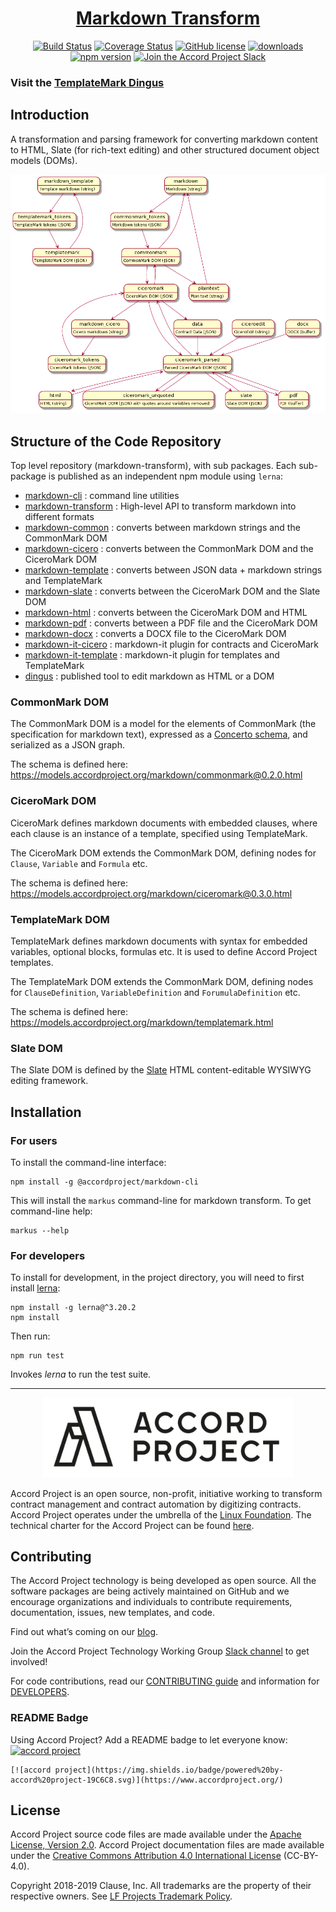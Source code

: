 <h1 align="center">
  <a href="https://github.com/accordproject/markdown-transform">
    Markdown Transform
  <a/>
</h1>

<p align="center">
  <a href="https://travis-ci.org/accordproject/markdown-transform"><img src="https://travis-ci.org/accordproject/markdown-transform.svg?branch=master" alt="Build Status"></a>
  <a href="https://coveralls.io/github/accordproject/markdown-transform?branch=master"><img src="https://coveralls.io/repos/github/accordproject/markdown-transform/badge.svg?branch=master" alt="Coverage Status"></a>
  <a href="./LICENSE"><img src="https://img.shields.io/github/license/accordproject/markdown-transform?color=bright-green" alt="GitHub license"></a>
  <a href="https://www.npmjs.com/package/@accordproject/markdown-cli"><img src="https://img.shields.io/npm/dm/@accordproject/markdown-cli" alt="downloads"></a>
  <a href="https://badge.fury.io/js/%40accordproject%2Fmarkdown-cli"><img src="https://badge.fury.io/js/%40accordproject%2Fmarkdown-cli.svg" alt="npm version"></a>
  <a href="https://accord-project-slack-signup.herokuapp.com/">
    <img src="https://img.shields.io/badge/Accord%20Project-Join%20Slack-blue" alt="Join the Accord Project Slack"/>
  </a>
</p>

### Visit the [TemplateMark Dingus](https://templatemark-dingus.netlify.app)

## Introduction

A transformation and parsing framework for converting markdown content to HTML, Slate (for rich-text editing) and other structured document object models (DOMs).

![Transformations](./packages/markdown-transform/transformations.png)

## Structure of the Code Repository

Top level repository (markdown-transform), with sub packages. Each sub-package is published as an independent npm module using `lerna`:
* [markdown-cli](https://github.com/accordproject/markdown-transform/tree/master/packages/markdown-cli) : command line utilities
* [markdown-transform](https://github.com/accordproject/markdown-transform/tree/master/packages/markdown-transform) : High-level API to transform markdown into different formats
* [markdown-common](https://github.com/accordproject/markdown-transform/tree/master/packages/markdown-common) : converts between markdown strings and the CommonMark DOM
* [markdown-cicero](https://github.com/accordproject/markdown-transform/tree/master/packages/markdown-cicero) : converts between the CommonMark DOM and the CiceroMark DOM
* [markdown-template](https://github.com/accordproject/markdown-transform/tree/master/packages/markdown-template) : converts between JSON data + markdown strings and TemplateMark
* [markdown-slate](https://github.com/accordproject/markdown-transform/tree/master/packages/markdown-slate) : converts between the CiceroMark DOM and the Slate DOM
* [markdown-html](https://github.com/accordproject/markdown-transform/tree/master/packages/markdown-html) : converts between the CiceroMark DOM and HTML
* [markdown-pdf](https://github.com/accordproject/markdown-transform/tree/master/packages/markdown-pdf) : converts between a PDF file and the CiceroMark DOM
* [markdown-docx](https://github.com/accordproject/markdown-transform/tree/master/packages/markdown-docx) : converts a DOCX file to the CiceroMark DOM
* [markdown-it-cicero](https://github.com/accordproject/markdown-transform/tree/master/packages/markdown-it-cicero) : markdown-it plugin for contracts and CiceroMark
* [markdown-it-template](https://github.com/accordproject/markdown-transform/tree/master/packages/markdown-it-template) : markdown-it plugin for templates and TemplateMark
* [dingus](https://github.com/accordproject/markdown-transform/tree/master/packages/dingus) : published tool to edit markdown as HTML or a DOM

###  CommonMark DOM

The CommonMark DOM is a model for the elements of CommonMark (the specification for markdown text), expressed as a [Concerto schema](https://github.com/accordproject/concerto), and serialized as a JSON graph.

The schema is defined here: https://models.accordproject.org/markdown/commonmark@0.2.0.html

###  CiceroMark DOM

CiceroMark defines markdown documents with embedded clauses, where each clause is an instance of a template, specified using TemplateMark.

The CiceroMark DOM extends the CommonMark DOM, defining nodes for `Clause`, `Variable` and `Formula` etc.

The schema is defined here: https://models.accordproject.org/markdown/ciceromark@0.3.0.html

###  TemplateMark DOM

TemplateMark defines markdown documents with syntax for embedded variables, optional blocks, formulas etc. It is used to define Accord Project templates.

The TemplateMark DOM extends the CommonMark DOM, defining nodes for `ClauseDefinition`, `VariableDefinition` and `ForumulaDefinition` etc.

The schema is defined here: https://models.accordproject.org/markdown/templatemark.html

###  Slate DOM

The Slate DOM is defined by the [Slate](https://www.slatejs.org) HTML content-editable WYSIWYG editing framework.

## Installation

### For users

To install the command-line interface:

```
npm install -g @accordproject/markdown-cli
```

This will install the `markus` command-line for markdown transform. To get command-line help:
```
markus --help
```

### For developers

To install for development, in the project directory, you will need to first install [lerna](https://lerna.js.org):
```
npm install -g lerna@^3.20.2
npm install
```

Then run:

```
npm run test
```

Invokes _lerna_ to run the test suite.

---

<p align="center">
  <a href="https://www.accordproject.org/">
    <img src="assets/APLogo.png" alt="Accord Project Logo" width="400" />
  </a>
</p>

Accord Project is an open source, non-profit, initiative working to transform contract management and contract automation by digitizing contracts. Accord Project operates under the umbrella of the [Linux Foundation][linuxfound]. The technical charter for the Accord Project can be found [here][charter].

## Contributing

The Accord Project technology is being developed as open source. All the software packages are being actively maintained on GitHub and we encourage organizations and individuals to contribute requirements, documentation, issues, new templates, and code.

Find out what’s coming on our [blog][apblog].

Join the Accord Project Technology Working Group [Slack channel][apslack] to get involved!

For code contributions, read our [CONTRIBUTING guide][contributing] and information for [DEVELOPERS][developers].

### README Badge

Using Accord Project? Add a README badge to let everyone know: [![accord project](https://img.shields.io/badge/powered%20by-accord%20project-19C6C8.svg)](https://www.accordproject.org/)

```
[![accord project](https://img.shields.io/badge/powered%20by-accord%20project-19C6C8.svg)](https://www.accordproject.org/)
```

## License <a name="license"></a>

Accord Project source code files are made available under the [Apache License, Version 2.0][apache].
Accord Project documentation files are made available under the [Creative Commons Attribution 4.0 International License][creativecommons] (CC-BY-4.0).

Copyright 2018-2019 Clause, Inc. All trademarks are the property of their respective owners. See [LF Projects Trademark Policy](https://lfprojects.org/policies/trademark-policy/).

[linuxfound]: https://www.linuxfoundation.org
[charter]: https://github.com/accordproject/markdown-transform/blob/master/CHARTER.md
[apmain]: https://accordproject.org/ 
[apworkgroup]: https://calendar.google.com/calendar/event?action=TEMPLATE&tmeid=MjZvYzIzZHVrYnI1aDVzbjZnMHJqYmtwaGlfMjAxNzExMTVUMjEwMDAwWiBkYW5AY2xhdXNlLmlv&tmsrc=dan%40clause.io
[apblog]: https://medium.com/@accordhq
[apnews]: https://www.accordproject.org/news/
[apgit]:  https://github.com/accordproject/
[apdoc]: https://docs.accordproject.org/
[apslack]: https://accord-project-slack-signup.herokuapp.com

[docspec]: https://docs.accordproject.org/docs/spec-overview.html
[docwelcome]: https://docs.accordproject.org/docs/accordproject.html
[dochighlevel]: https://docs.accordproject.org/docs/spec-concepts.html
[docergo]: https://docs.accordproject.org/docs/logic-ergo.html
[docstart]: https://docs.accordproject.org/docs/accordproject.html
[doccicero]: https://docs.accordproject.org/docs/basic-use.html
[docstudio]: https://docs.accordproject.org/docs/advanced-latedelivery.html

[contributing]: https://github.com/accordproject/markdown-transform/blob/master/CONTRIBUTING.md
[developers]: https://github.com/accordproject/markdown-transform/blob/master/DEVELOPERS.md

[apache]: https://github.com/accordproject/markdown-transform/blob/master/LICENSE
[creativecommons]: http://creativecommons.org/licenses/by/4.0/
